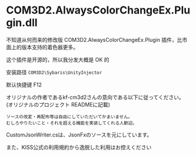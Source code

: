# COM3D2.AlwaysColorChangeEx.Plugin.dll
不知道从何而来的修改版 COM3D2.AlwaysColorChangeEx.Plugin 插件，比市面上的版本支持的着色器更多。

这个插件是开源的，所以我分发大概是 OK 的

安装路径 `COM3D2\Sybaris\UnityInjector`

默认快捷键 F12


オリジナルの作者であるkf-cm3d2さんの意向である以下に従ってください。
(オリジナルのプロジェクト READMEに記載)

```
ソースの改変・再配布等は自由にしていただいてかまいません。  
むしろやりたいこと・それを超える機能を実装してくれる人歓迎。  
```

CustomJsonWriter.csは、JsonFxのソースを元にしています。

また、KISS公式の利用規約から逸脱した利用はお控えください